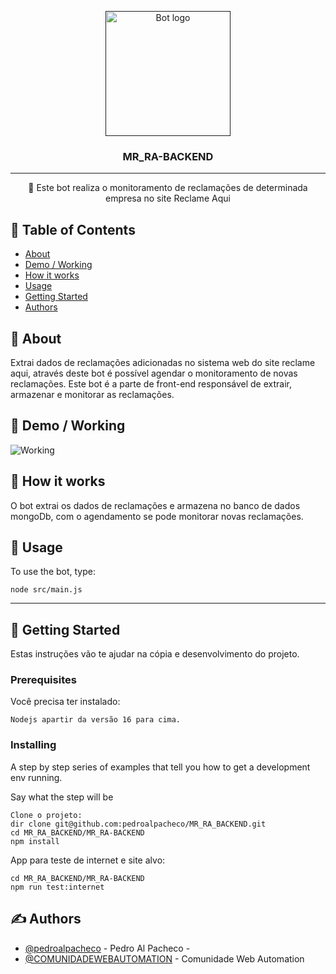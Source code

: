 <p align="center">
  <a href="" rel="noopener">
 <img width=200px height=200px src="https://i.imgur.com/FxL5qM0.jpg" alt="Bot logo"></a>
</p>

<h3 align="center">MR_RA-BACKEND</h3>

<div align="center">



</div>

---

<p align="center"> 🤖 Este bot realiza o monitoramento de reclamações de determinada empresa no site Reclame Aqui
    <br> 
</p>

## 📝 Table of Contents

- [About](#about)
- [Demo / Working](#demo)
- [How it works](#working)
- [Usage](#usage)
- [Getting Started](#getting_started)
- [Authors](#authors)

## 🧐 About <a name = "about"></a>

Extrai dados de reclamações adicionadas no sistema web do site reclame aqui, através deste bot é possível agendar o monitoramento de novas reclamações.
Este bot é a parte de front-end responsável de extrair, armazenar e monitorar as reclamações.

## 🎥 Demo / Working <a name = "demo"></a>

![Working](https://camo.githubusercontent.com/00b126cc0498260efd442467eeb286c4afe150e19176e9946c75e0f62a20fbe9/68747470733a2f2f6d656469612e67697068792e636f6d2f6d656469612f317362774966534e457466446863536c6c492f67697068792e676966)

## 💭 How it works <a name = "working"></a>

O bot extrai os dados de reclamações e armazena no banco de dados mongoDb,
com o agendamento se pode monitorar novas reclamações.

## 🎈 Usage <a name = "usage"></a>

To use the bot, type:

```
node src/main.js 
```

---


## 🏁 Getting Started <a name = "getting_started"></a>

Estas instruções vão te ajudar na cópia e desenvolvimento do projeto.

### Prerequisites

Você precisa ter instalado:

```
Nodejs apartir da versão 16 para cima.

```

### Installing

A step by step series of examples that tell you how to get a development env running.

Say what the step will be

```
Clone o projeto:
dir clone git@github.com:pedroalpacheco/MR_RA_BACKEND.git
cd MR_RA_BACKEND/MR_RA-BACKEND
npm install
```

App para teste de internet e site alvo:

```
cd MR_RA_BACKEND/MR_RA-BACKEND
npm run test:internet

```

## ✍️ Authors <a name = "authors"></a>

- [@pedroalpacheco](https://github.com/pedroalpacheco) - Pedro Al Pacheco - 
- [@COMUNIDADEWEBAUTOMATION](https://pedropachecodev.com.br/) - Comunidade Web Automation

